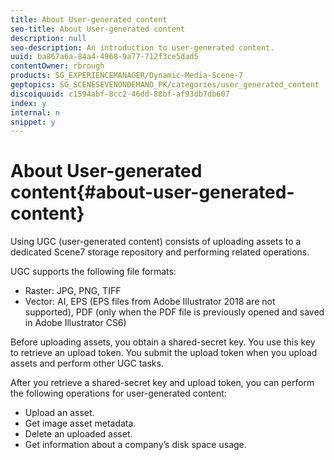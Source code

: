 ```yaml
---
title: About User-generated content
seo-title: About User-generated content
description: null
seo-description: An introduction to user-generated content.
uuid: ba867a6a-84a4-4968-9a77-712f3ce5dad5
contentOwner: rbrough
products: SG_EXPERIENCEMANAGER/Dynamic-Media-Scene-7
geptopics: SG_SCENESEVENONDEMAND_PK/categories/user_generated_content
discoiquuid: c1594abf-8cc2-46dd-88bf-af93db7db607
index: y
internal: n
snippet: y
---
```


# About User-generated content{#about-user-generated-content}

Using UGC (user-generated content) consists of uploading assets to a dedicated Scene7 storage repository and performing related operations.

UGC supports the following file formats:

* Raster: JPG, PNG, TIFF
* Vector: AI, EPS (EPS files from Adobe Illustrator 2018 are not supported), PDF (only when the PDF file is previously opened and saved in Adobe Illustrator CS6)

Before uploading assets, you obtain a shared-secret key. You use this key to retrieve an upload token. You submit the upload token when you upload assets and perform other UGC tasks.

After you retrieve a shared-secret key and upload token, you can perform the following operations for user-generated content:

* Upload an asset.
* Get image asset metadata.
* Delete an uploaded asset.
* Get information about a company’s disk space usage.

